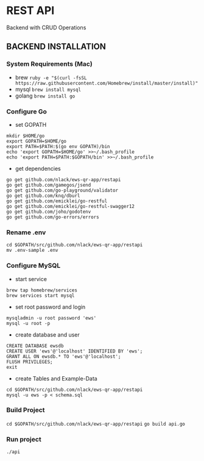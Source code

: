 # REST API  
Backend with CRUD Operations

## BACKEND INSTALLATION

### System Requirements (Mac)
- brew
`ruby -e "$(curl -fsSL https://raw.githubusercontent.com/Homebrew/install/master/install)"`
- mysql
`brew install mysql`
- golang
`brew install go`
### Configure Go
- set GOPATH
```
mkdir $HOME/go
export GOPATH=$HOME/go
export PATH=$PATH:$(go env GOPATH)/bin
echo 'export GOPATH=$HOME/go' >>~/.bash_profile
echo 'export PATH=$PATH:$GOPATH/bin' >>~/.bash_profile
```
- get dependencies
```
go get github.com/nlack/ews-qr-app/restapi
go get github.com/gamegos/jsend
go get github.com/go-playground/validator
go get github.com/knq/dburl
go get github.com/emicklei/go-restful
go get github.com/emicklei/go-restful-swagger12
go get github.com/joho/godotenv
go get github.com/go-errors/errors
```
### Rename .env
```
cd $GOPATH/src/github.com/nlack/ews-qr-app/restapi
mv .env-sample .env
```

### Configure MySQL
- start service
```
brew tap homebrew/services
brew services start mysql
```
- set root password and login
```
mysqladmin -u root password 'ews'
mysql -u root -p
```
- create database and user
```
CREATE DATABASE ewsdb
CREATE USER 'ews'@'localhost' IDENTIFIED BY 'ews';
GRANT ALL ON ewsdb.* TO 'ews'@'localhost';
FLUSH PRIVILEGES;
exit
```
- create Tables and Example-Data
```
cd $GOPATH/src/github.com/nlack/ews-qr-app/restapi
mysql -u ews -p < schema.sql
```

### Build Project
`cd $GOPATH/src/github.com/nlack/ews-qr-app/restapi`
`go build api.go`  

### Run project
`./api`
